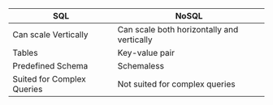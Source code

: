 

| SQL | NoSQL |
| ------------- | ------------- |
| Can scale Vertically  | Can scale both horizontally and vertically |
| Tables  | Key-value pair |
|Predefined Schema|Schemaless|
|Suited for Complex Queries| Not suited for complex queries|

